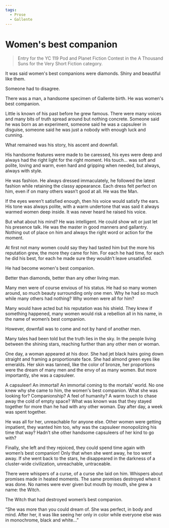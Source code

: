 ```yaml
---
tags:
  - Prose
  - Gallente
---
```


# Women's best companion

> Entry for the YC 119 Pod and Planet Fiction Contest in the A Thousand Suns for the Very Short Fiction category.

It was said women's best companions were diamonds. Shiny and beautiful like them.

Someone had to disagree.

There was a man, a handsome specimen of Gallente birth. He was women's best companion.

Little is known of his past before he grew famous. There were many voices and many bits of truth spread around but nothing concrete. Someone said he was born as an experiment, someone said he was a capsuleer in disguise, someone said he was just a nobody with enough luck and cunning.

What remained was his story, his ascent and downfall.

His handsome features were made to be caressed, his eyes were deep and always had the right light for the right moment. His touch… was soft and polite, loving and warm, even hard and gripping when needed, but always, always with style.

He was fashion. He always dressed immaculately, he followed the latest fashion while retaining the classy appearance. Each dress felt perfect on him, even if on many others wasn’t good at all. He was the Man.

If the eyes weren’t satisfied enough, then his voice would satisfy the ears. His tone was always polite, with a warm undertone that was said it always warmed women deep inside. It was never heard he raised his voice.

But what about his mind? He was intelligent. He could show wit or just let his presence talk. He was the master in good manners and gallantry. Nothing out of place on him and always the right word or action for the moment.

At first not many women could say they had tasted him but the more his reputation grew, the more they came for him. For each he had time, for each he did his best, for each he made sure they wouldn’t leave unsatisfied.

He had become women's best companion.

Better than diamonds, better than any other living man.

Many men were of course envious of his status. He had so many women around, so much beauty surrounding only one men. Why he had so much while many others had nothing? Why women were all for him?

Many would have acted but his reputation was his shield. They knew if something happened, many women would risk a rebellion all in his name, in the name of women’s best companion.

However, downfall was to come and not by hand of another men.

Many tales had been told but the truth lies in the sky. In the people living between the shining stars, reaching further than any other men or woman.

One day, a woman appeared at his door. She had jet black hairs going down straight and framing a proportionate face. She had almond green eyes like emeralds. Her skin was tanned, like the color of bronze, her proportions were the dream of many men and the envy of as many women. But more importantly, she was a capsuleer.

A capsuleer! An immortal! An immortal coming to the mortals’ world. No one knew why she came to him, the women's best companion. What she was looking for? Companionship? A feel of humanity? A warm touch to chase away the cold of empty space? What was known was that they stayed together for more than he had with any other woman. Day after day, a week was spent together.

He was all for her, unreachable for anyone else. Other women were getting impatient, they wanted him too, why was the capsuleer monopolizing his time that way? Hadn’t she other handsome capsuleers of her kind to go with?

Finally, she left and they rejoiced, they could spend time again with women’s best companion! Only that when she went away, he too went away. If she went back to the stars, he disappeared in the darkness of a cluster-wide civilization, unreachable, untraceable.

There were whispers of a curse, of a curse she laid on him. Whispers about promises made in heated moments. The same promises destroyed when it was done. No names were ever given but mouth by mouth, she grew a name: the Witch.
 
The Witch that had destroyed women’s best companion.


“She was more than you could dream of. She was perfect, in body and mind. After her, it was like seeing her only in color while everyone else was in monochrome, black and white…”